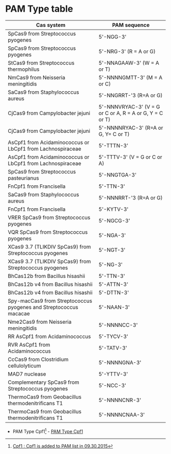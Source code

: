 # PAM Type table

Cas system                                                        | PAM sequence
------------------------------------------------------------------|------
SpCas9 from Streptococcus pyogenes                                | 5'-NGG-3'
SpCas9 from Streptococcus pyogenes                                | 5'-NRG-3' (R = A or G)
StCas9 from Streptococcus thermophilus                            | 5'-NNAGAAW-3' (W = A or T)
NmCas9 from Neisseria meningitidis                                | 5'-NNNNGMTT-3' (M = A or C)
SaCas9 from Staphylococcus aureus                                 | 5'-NNGRRT-'3 (R=A or G)
CjCas9 from Campylobacter jejuni                                  | 5'-NNNVRYAC-3' (V = G or C or A, R = A or G, Y = C or T)
CjCas9 from Campylobacter jejuni                                  | 5'-NNNNRYAC-3' (R=A or G, Y= C or T)
AsCpf1 from Acidaminococcus or LbCpf1 from Lachnospiraceae        | 5'-TTTN-3'
AsCpf1 from Acidaminococcus or LbCpf1 from Lachnospiraceae        | 5'-TTTV-3' (V = G or C or A)
SpCas9 from Streptococcus pasteurianus                            | 5'-NNGTGA-3'
FnCpf1 from Francisella                                           | 5'-TTN-3'
SaCas9 from Staphylococcus aureus                                 | 5'-NNNRRT-'3 (R=A or G)
FnCpf1 from Francisella                                           | 5'-KYTV-3'
VRER SpCas9 from Streptococcus pyogenes                           | 5'-NGCG-3'
VQR SpCas9 from Streptococcus pyogenes                            | 5'-NGA-3'
XCas9 3.7 (TLIKDIV SpCas9) from Streptococcus pyogenes            | 5'-NGT-3'
XCas9 3.7 (TLIKDIV SpCas9) from Streptococcus pyogenes            | 5'-NG-3'
BhCas12b from Bacillus hisashii                                   | 5'-TTN-3'
BhCas12b v4 from Bacillus hisashii                                | 5'-ATTN-3'
BhCas12b v4 from Bacillus hisashii                                | 5'-DTTN-3'
Spy-macCas9 from Streptococcus pyogenes and Streptococcus macacae | 5'-NAAN-3'
Nme2Cas9 from Neisseria meningitidis                              | 5'-NNNNCC-3'
RR AsCpf1 from Acidaminococcus                                    | 5'-TYCV-3'
RVR AsCpf1 from Acidaminococcus                                   | 5'-TATV-3'
CcCas9 from Clostridium cellulolyticum                            | 5'-NNNNGNA-3'
MAD7 nuclease                                                     | 5'-YTTV-3'
Complementary SpCas9 from Streptococcus pyogenes                  | 5'-NCC-3'
ThermoCas9 from Geobacillus thermodenitrificans T1                | 5'-NNNNCNR-3'
ThermoCas9 from Geobacillus thermodenitrificans T1                | 5'-NNNNCNAA-3'


   - PAM Type Cpf1[^PAMseq_Cpf1] - [PAM Type Cpf1](chrome-extension://efaidnbmnnnibpcajpcglclefindmkaj/viewer.html?pdfurl=https%3A%2F%2Fwww.cell.com%2Faction%2FshowPdf%3Fpii%3DS0092-8674%252815%252901200-3&clen=2238326)
   [^PAMseq_Cpf1]:[Cpf1 : Cpf1 is added to PAM list in 09.30.2015](https://www.cell.com/cell/fulltext/S0092-8674(15)01200-3?_returnURL=https%3A%2F%2Flinkinghub.elsevier.com%2Fretrieve%2Fpii%2FS0092867415012003%3Fshowall%3Dtrue)

